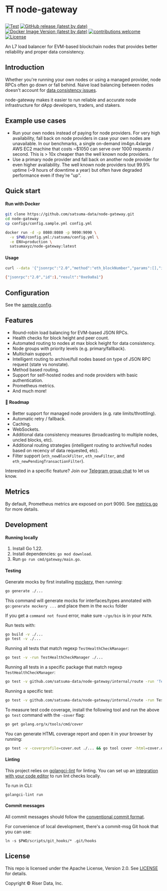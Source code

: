 # ⛩ node-gateway

[![Test](https://github.com/satsuma-xyz/node-gateway/actions/workflows/test.yml/badge.svg)](https://github.com/satsuma-xyz/node-gateway/actions/workflows/test.yml)
[![GitHub release (latest by date)](https://img.shields.io/github/v/release/satsuma-xyz/node-gateway)](https://github.com/satsuma-xyz/node-gateway/releases)
[![Docker Image Version (latest by date)](https://img.shields.io/docker/v/satsumaxyz/node-gateway?logo=docker)](https://hub.docker.com/r/satsumaxyz/node-gateway/tags)
[![contributions welcome](https://img.shields.io/badge/contributions-welcome-brightgreen.svg?style=flat)](https://github.com/satsuma-xyz/node-gateway/issues)
[![License](https://img.shields.io/badge/License-Apache_2.0-blue.svg)](https://github.com/satsuma-xyz/node-gateway/blob/main/LICENSE)

An L7 load balancer for EVM-based blockchain nodes that provides better
reliability and proper data consistency.

## Introduction

Whether you're running your own nodes or using a managed provider, node RPCs
often go down or fall behind. Naive load balancing between nodes doesn't
account for [data consistency issues](https://alchemy.com/blog/data-accuracy).

node-gateway makes it easier to run reliable and accurate node infrastructure
for dApp developers, traders, and stakers.

## Example use cases

- Run your own nodes instead of paying for node providers. For very high availability, fall back on node providers in case your own nodes are unavailable. In our benchmarks, a single on-demand im4gn.4xlarge AWS EC2 machine that costs ~$1050 can serve over 1000 requests / second. This is > 10x cheaper than the well known node providers.
- Use a primary node provider and fall back on another node provider for even higher availability. The well known node providers tout 99.9% uptime (~9 hours of downtime a year) but often have degraded performance even if they're "up".

## Quick start

#### Run with Docker

```sh
git clone https://github.com/satsuma-data/node-gateway.git
cd node-gateway
cp configs/config.sample.yml config.yml

docker run -d -p 8080:8080 -p 9090:9090 \
  -v $PWD/config.yml:/satsuma/config.yml \
  -e ENV=production \
  satsumaxyz/node-gateway:latest
```

#### Usage

```sh
curl --data '{"jsonrpc":"2.0","method":"eth_blockNumber","params":[],"id":1}' http://localhost:8080

{"jsonrpc":"2.0","id":1,"result":"0xe9a0a1"}
```

## Configuration

See the [sample config](/configs/config.sample.yml).

## Features

- Round-robin load balancing for EVM-based JSON RPCs.
- Health checks for block height and peer count.
- Automated routing to nodes at max block height for data consistency.
- Node groups with priority levels (e.g. primary/fallback).
- Multichain support.
- Intelligent routing to archive/full nodes based on type of JSON RPC request (state vs nonstate).
- Method based routing.
- Support for self-hosted nodes and node providers with basic authentication.
- Prometheus metrics.
- And much more!

#### 🔮 Roadmap

- Better support for managed node providers (e.g. rate limits/throttling).
- Automatic retry / fallback.
- Caching.
- WebSockets.
- Additional data consistency measures (broadcasting to multiple nodes, uncled blocks, etc).
- Additional routing strategies (intelligent routing to archive/full nodes based on recency of data requested, etc).
- Filter support (`eth_newBlockFilter`, `eth_newFilter`, and `eth_newPendingTransactionFilter`).

Interested in a specific feature? Join our [Telegram group chat](https://t.me/+9X-jV6P1z45hN2Ux) to let us know.

## Metrics

By default, Prometheus metrics are exposed on port 9090. See
[metrics.go](/internal/metrics/metrics.go) for more details.

## Development

#### Running locally

1. Install Go 1.22.
2. Install dependencies: `go mod download`.
3. Run `go run cmd/gateway/main.go`.

#### Testing

Generate mocks by first installing [mockery](https://github.com/vektra/mockery#installation), then running:

```sh
go generate ./...
```

This command will generate mocks for interfaces/types annotated with `go:generate mockery ...` and place them in the `mocks` folder

If you get a `command not found` error, make sure `~/go/bin` is in your `PATH`.

Run tests with:

```sh
go build -v ./...
go test -v ./...
```

Running all tests that match regexp `TestHealthCheckManager`:
```sh
go test -v -run TestHealthCheckManager ./...
```

Running all tests in a specific package that match regexp `TestHealthCheckManager`:
```sh
go test -v github.com/satsuma-data/node-gateway/internal/route -run 'Test_RemoveFilters*'
```

Running a specific test:
```sh
go test -v github.com/satsuma-data/node-gateway/internal/route -run Test_RemoveFilters_RemoveNone
```

To measure test code coverage, install the following tool and run the above `go test` command with the `-cover` flag:
```sh
go get golang.org/x/tools/cmd/cover
```

You can generate HTML coverage report and open it in your browser by running:
```sh
go test -v -coverprofile=cover.out ./... && go tool cover -html=cover.out
```

#### Linting

This project relies on [golangci-lint](https://github.com/golangci/golangci-lint) for linting. You can set up an [integration with your code editor](https://golangci-lint.run/usage/integrations/) to run lint checks locally.

To run in CLI:
```
golangci-lint run
```

#### Commit messages

All commit messages should follow the [conventional commit format](https://conventionalcommits.org).

For convenience of local development, there's a commit-msg Git hook that you can use:

```
ln -s $PWD/scripts/git_hooks/* .git/hooks
```

## License

This repo is licensed under the Apache License, Version 2.0. See [LICENSE]() for details.

Copyright © Riser Data, Inc.
